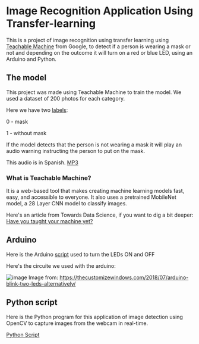 # Image Recognition Application Using Transfer-learning
This is a project of image recognition using transfer learning using [Teachable Machine](https://teachablemachine.withgoogle.com/) from Google, to detect if a person is wearing a mask or not
and depending on the outcome it will turn on a red or blue LED, using an Arduino and Python.

## The model

This project was made using Teachable Machine to train the model. We used a dataset of 200 photos for each category.

Here we have two [labels](https://github.com/jeshuacn/Image-recognition-application-using-transfer-learning/blob/main/files/labels.txt):

  0 - mask
  
  1 - without mask
  
If the model detects that the person is not wearing a mask it will play an audio warning instructing the person to put on the mask.

This audio is in Spanish. [MP3](https://github.com/jeshuacn/Image-recognition-application-using-transfer-learning/blob/main/files/Colocar_mascarilla.mp3)

### What is Teachable Machine?

It is a web-based tool that makes creating machine learning models fast, easy, and accessible to everyone. It also uses a pretrained MobileNet model, a 28 Layer CNN model to classify images.
 
Here's an article from Towards Data Science, if you want to dig a bit deeper: [Have you taught your machine yet?](https://towardsdatascience.com/have-you-taught-your-machine-yet-45540b7e646b)

## Arduino


Here is the Arduino [script](https://github.com/jeshuacn/Image-recognition-application-using-transfer-learning/blob/main/files/encender_leds.ino) used to turn the LEDs ON and OFF

Here's the circuite we used with the arduino:

![image](https://user-images.githubusercontent.com/33787097/199165010-8f0e3150-4d1c-486e-ad9b-4c347e5c90fb.png)
Image from: https://thecustomizewindows.com/2018/07/arduino-blink-two-leds-alternatively/

## Python script

Here is the Python program for this application of image detection using OpenCV to capture images from the webcam in real-time.

[Python Script](https://github.com/jeshuacn/Image-recognition-application-using-transfer-learning/blob/main/files/Teachable_machine_project.py)
